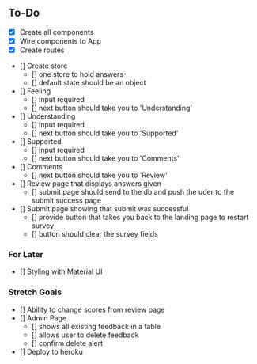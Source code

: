 ## To-Do

- [x] Create all components
- [x] Wire components to App
- [x] Create routes
- [] Create store
  - [] one store to hold answers
  - [] default state should be an object
- [] Feeling
  - [] input required
  - [] next button should take you to 'Understanding'
- [] Understanding
  - [] input required
  - [] next button should take you to 'Supported'
- [] Supported
  - [] input required
  - [] next button should take you to 'Comments'
- [] Comments
  - [] next button should take you to 'Review'
- [] Review page that displays answers given
  - [] submit page should send to the db and push the uder to the submit success page
- [] Submit page showing that submit was successful
  - [] provide button that takes you back to the landing page to restart survey
  - [] button should clear the survey fields

### For Later

- [] Styling with Material UI

### Stretch Goals

- [] Ability to change scores from review page
- [] Admin Page
  - [] shows all existing feedback in a table
  - [] allows user to delete feedback
  - [] confirm delete alert
- [] Deploy to heroku
